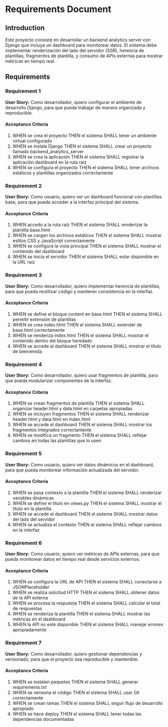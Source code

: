 # Requirements Document

## Introduction

Este proyecto consiste en desarrollar un backend analytics server con Django que incluya un dashboard para monitorear datos. El sistema debe implementar renderización del lado del servidor (SSR), herencia de plantillas, fragmentos de plantilla, y consumo de APIs externas para mostrar métricas en tiempo real.

## Requirements

### Requirement 1

**User Story:** Como desarrollador, quiero configurar el ambiente de desarrollo Django, para que pueda trabajar de manera organizada y reproducible.

#### Acceptance Criteria

1. WHEN se crea el proyecto THEN el sistema SHALL tener un ambiente virtual configurado
2. WHEN se instala Django THEN el sistema SHALL crear un proyecto llamado backend_analytics_server
3. WHEN se crea la aplicación THEN el sistema SHALL registrar la aplicación dashboard en la ruta raíz
4. WHEN se configura el proyecto THEN el sistema SHALL tener archivos estáticos y plantillas organizados correctamente

### Requirement 2

**User Story:** Como usuario, quiero ver un dashboard funcional con plantillas base, para que pueda acceder a la interfaz principal del sistema.

#### Acceptance Criteria

1. WHEN accedo a la ruta raíz THEN el sistema SHALL renderizar la plantilla base.html
2. WHEN se cargan los archivos estáticos THEN el sistema SHALL mostrar estilos CSS y JavaScript correctamente
3. WHEN se configura la vista principal THEN el sistema SHALL mostrar el contenido del dashboard
4. WHEN se inicia el servidor THEN el sistema SHALL estar disponible en la URL raíz

### Requirement 3

**User Story:** Como desarrollador, quiero implementar herencia de plantillas, para que pueda reutilizar código y mantener consistencia en la interfaz.

#### Acceptance Criteria

1. WHEN se define el bloque content en base.html THEN el sistema SHALL permitir extensión de plantillas
2. WHEN se crea index.html THEN el sistema SHALL extender de base.html correctamente
3. WHEN se renderiza index.html THEN el sistema SHALL mostrar el contenido dentro del bloque heredado
4. WHEN se accede al dashboard THEN el sistema SHALL mostrar el título de bienvenida

### Requirement 4

**User Story:** Como desarrollador, quiero usar fragmentos de plantilla, para que pueda modularizar componentes de la interfaz.

#### Acceptance Criteria

1. WHEN se crean fragmentos de plantilla THEN el sistema SHALL organizar header.html y data.html en carpetas apropiadas
2. WHEN se incluyen fragmentos THEN el sistema SHALL renderizar header.html y data.html en index.html
3. WHEN se accede al dashboard THEN el sistema SHALL mostrar los fragmentos integrados correctamente
4. WHEN se modifica un fragmento THEN el sistema SHALL reflejar cambios en todas las plantillas que lo usen

### Requirement 5

**User Story:** Como usuario, quiero ver datos dinámicos en el dashboard, para que pueda monitorear información actualizada del servidor.

#### Acceptance Criteria

1. WHEN se pasa contexto a la plantilla THEN el sistema SHALL renderizar variables dinámicas
2. WHEN se define el título en views.py THEN el sistema SHALL mostrar el título en la plantilla
3. WHEN se accede al dashboard THEN el sistema SHALL mostrar datos del lado del servidor
4. WHEN se actualiza el contexto THEN el sistema SHALL reflejar cambios en la interfaz

### Requirement 6

**User Story:** Como usuario, quiero ver métricas de APIs externas, para que pueda monitorear datos en tiempo real desde servicios externos.

#### Acceptance Criteria

1. WHEN se configura la URL de API THEN el sistema SHALL conectarse a JSONPlaceholder
2. WHEN se realiza solicitud HTTP THEN el sistema SHALL obtener datos de la API externa
3. WHEN se procesa la respuesta THEN el sistema SHALL calcular el total de respuestas
4. WHEN se renderiza la plantilla THEN el sistema SHALL mostrar las métricas en el dashboard
5. WHEN la API no esté disponible THEN el sistema SHALL manejar errores apropiadamente

### Requirement 7

**User Story:** Como desarrollador, quiero gestionar dependencias y versionado, para que el proyecto sea reproducible y mantenible.

#### Acceptance Criteria

1. WHEN se instalan paquetes THEN el sistema SHALL generar requirements.txt
2. WHEN se versiona el código THEN el sistema SHALL usar Git correctamente
3. WHEN se crean ramas THEN el sistema SHALL seguir flujo de desarrollo apropiado
4. WHEN se hace deploy THEN el sistema SHALL tener todas las dependencias documentadas
